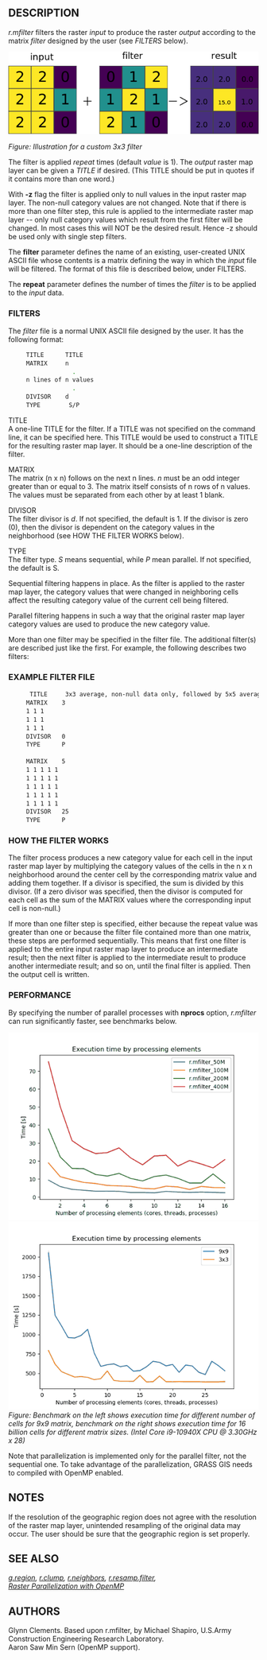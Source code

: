 ## DESCRIPTION

*r.mfilter* filters the raster *input* to produce the raster *output*
according to the matrix *filter* designed by the user (see *FILTERS*
below).

![](r_mfilter.png)

*Figure: Illustration for a custom 3x3 filter*

The filter is applied *repeat* times (default *value* is 1). The
*output* raster map layer can be given a *TITLE* if desired. (This TITLE
should be put in quotes if it contains more than one word.)

With **-z** flag the filter is applied only to null values in the input
raster map layer. The non-null category values are not changed. Note
that if there is more than one filter step, this rule is applied to the
intermediate raster map layer -- only null category values which result
from the first filter will be changed. In most cases this will NOT be
the desired result. Hence -z should be used only with single step
filters.

The **filter** parameter defines the name of an existing, user-created
UNIX ASCII file whose contents is a matrix defining the way in which the
*input* file will be filtered. The format of this file is described
below, under FILTERS.

The **repeat** parameter defines the number of times the *filter* is to
be applied to the *input* data.

### FILTERS

The *filter* file is a normal UNIX ASCII file designed by the user. It
has the following format:

```sh
     TITLE      TITLE
     MATRIX     n
                  .
     n lines of n values
                  .
     DIVISOR    d
     TYPE        S/P
```

TITLE  
A one-line TITLE for the filter. If a TITLE was not specified on the
command line, it can be specified here. This TITLE would be used to
construct a TITLE for the resulting raster map layer. It should be a
one-line description of the filter.

MATRIX  
The matrix (n x n) follows on the next n lines. *n* must be an odd
integer greater than or equal to 3. The matrix itself consists of n rows
of n values. The values must be separated from each other by at least 1
blank.

DIVISOR  
The filter divisor is *d*. If not specified, the default is 1. If the
divisor is zero (0), then the divisor is dependent on the category
values in the neighborhood (see HOW THE FILTER WORKS below).

TYPE  
The filter type. *S* means sequential, while *P* mean parallel. If not
specified, the default is S.

Sequential filtering happens in place. As the filter is applied to the
raster map layer, the category values that were changed in neighboring
cells affect the resulting category value of the current cell being
filtered.

Parallel filtering happens in such a way that the original raster map
layer category values are used to produce the new category value.

More than one filter may be specified in the filter file. The additional
filter(s) are described just like the first. For example, the following
describes two filters:

### EXAMPLE FILTER FILE

```sh
      TITLE     3x3 average, non-null data only, followed by 5x5 average
     MATRIX    3
     1 1 1
     1 1 1
     1 1 1
     DIVISOR   0
     TYPE      P

     MATRIX    5
     1 1 1 1 1
     1 1 1 1 1
     1 1 1 1 1
     1 1 1 1 1
     1 1 1 1 1
     DIVISOR   25
     TYPE      P
```

### HOW THE FILTER WORKS

The filter process produces a new category value for each cell in the
input raster map layer by multiplying the category values of the cells
in the n x n neighborhood around the center cell by the corresponding
matrix value and adding them together. If a divisor is specified, the
sum is divided by this divisor. (If a zero divisor was specified, then
the divisor is computed for each cell as the sum of the MATRIX values
where the corresponding input cell is non-null.)

If more than one filter step is specified, either because the repeat
value was greater than one or because the filter file contained more
than one matrix, these steps are performed sequentially. This means that
first one filter is applied to the entire input raster map layer to
produce an intermediate result; then the next filter is applied to the
intermediate result to produce another intermediate result; and so on,
until the final filter is applied. Then the output cell is written.

### PERFORMANCE

By specifying the number of parallel processes with **nprocs** option,
*r.mfilter* can run significantly faster, see benchmarks below.

![benchmark for number of cells](r_mfilter_benchmark_1.png)
![benchmark for window size](r_mfilter_benchmark_2.png)  
*Figure: Benchmark on the left shows execution time for different number
of cells for 9x9 matrix, benchmark on the right shows execution time for
16 billion cells for different matrix sizes. (Intel Core i9-10940X CPU @
3.30GHz x 28)*

Note that parallelization is implemented only for the parallel filter,
not the sequential one. To take advantage of the parallelization, GRASS
GIS needs to compiled with OpenMP enabled.

## NOTES

If the resolution of the geographic region does not agree with the
resolution of the raster map layer, unintended resampling of the
original data may occur. The user should be sure that the geographic
region is set properly.

## SEE ALSO

*[g.region](g.region.md), [r.clump](r.clump.md),
[r.neighbors](r.neighbors.md), [r.resamp.filter](r.resamp.filter.md),  
[Raster Parallelization with
OpenMP](https://grasswiki.osgeo.org/wiki/Raster_Parallelization_with_OpenMP)*

## AUTHORS

Glynn Clements. Based upon r.mfilter, by Michael Shapiro, U.S.Army
Construction Engineering Research Laboratory.  
Aaron Saw Min Sern (OpenMP support).
